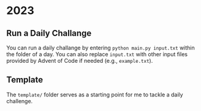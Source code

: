 # 2023

## Run a Daily Challange

You can run a daily challange by entering `python main.py input.txt` within the folder of a day. You can also replace `input.txt` with other input files provided by Advent of Code if needed (e.g., `example.txt`).

## Template

The `template/` folder serves as a starting point for me to tackle a daily challenge.

